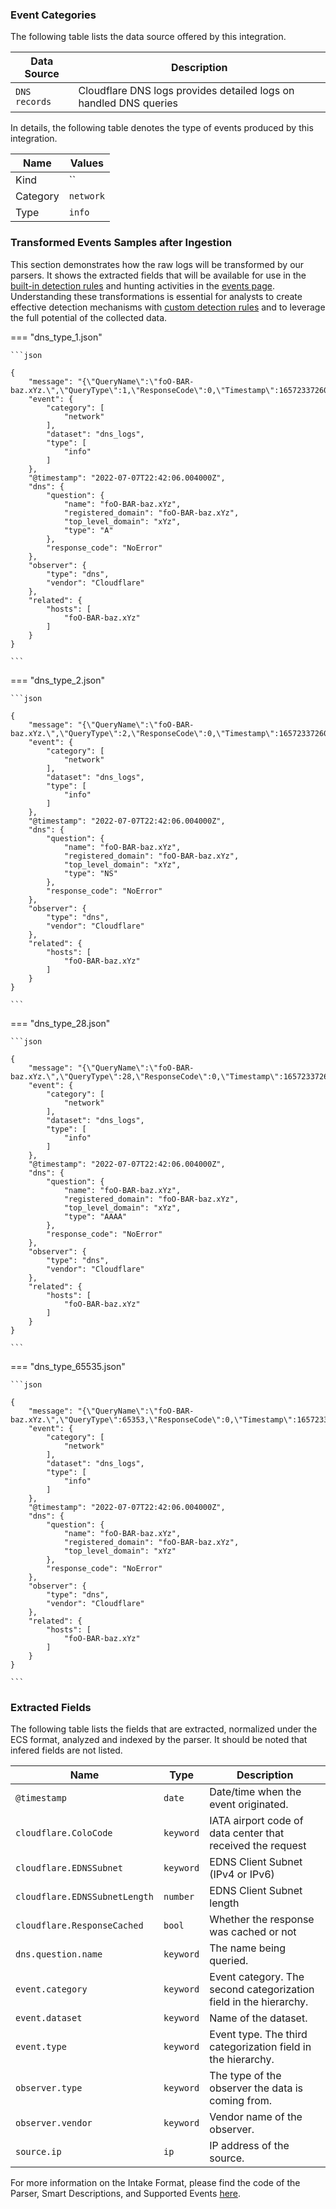
### Event Categories


The following table lists the data source offered by this integration.

| Data Source | Description                          |
| ----------- | ------------------------------------ |
| `DNS records` | Cloudflare DNS logs provides detailed logs on handled DNS queries |





In details, the following table denotes the type of events produced by this integration.

| Name | Values |
| ---- | ------ |
| Kind | `` |
| Category | `network` |
| Type | `info` |




### Transformed Events Samples after Ingestion

This section demonstrates how the raw logs will be transformed by our parsers. It shows the extracted fields that will be available for use in the [built-in detection rules](/docs/xdr/features/detect/rules_catalog) and hunting activities in the [events page](/docs/xdr/features/investigate/events). Understanding these transformations is essential for analysts to create effective detection mechanisms with [custom detection rules](/docs/xdr/features/detect/sigma) and to leverage the full potential of the collected data.

=== "dns_type_1.json"

    ```json
	
    {
        "message": "{\"QueryName\":\"foO-BAR-baz.xYz.\",\"QueryType\":1,\"ResponseCode\":0,\"Timestamp\":1657233726004000000}\n",
        "event": {
            "category": [
                "network"
            ],
            "dataset": "dns_logs",
            "type": [
                "info"
            ]
        },
        "@timestamp": "2022-07-07T22:42:06.004000Z",
        "dns": {
            "question": {
                "name": "foO-BAR-baz.xYz",
                "registered_domain": "foO-BAR-baz.xYz",
                "top_level_domain": "xYz",
                "type": "A"
            },
            "response_code": "NoError"
        },
        "observer": {
            "type": "dns",
            "vendor": "Cloudflare"
        },
        "related": {
            "hosts": [
                "foO-BAR-baz.xYz"
            ]
        }
    }
    	
	```


=== "dns_type_2.json"

    ```json
	
    {
        "message": "{\"QueryName\":\"foO-BAR-baz.xYz.\",\"QueryType\":2,\"ResponseCode\":0,\"Timestamp\":1657233726004000000}\n",
        "event": {
            "category": [
                "network"
            ],
            "dataset": "dns_logs",
            "type": [
                "info"
            ]
        },
        "@timestamp": "2022-07-07T22:42:06.004000Z",
        "dns": {
            "question": {
                "name": "foO-BAR-baz.xYz",
                "registered_domain": "foO-BAR-baz.xYz",
                "top_level_domain": "xYz",
                "type": "NS"
            },
            "response_code": "NoError"
        },
        "observer": {
            "type": "dns",
            "vendor": "Cloudflare"
        },
        "related": {
            "hosts": [
                "foO-BAR-baz.xYz"
            ]
        }
    }
    	
	```


=== "dns_type_28.json"

    ```json
	
    {
        "message": "{\"QueryName\":\"foO-BAR-baz.xYz.\",\"QueryType\":28,\"ResponseCode\":0,\"Timestamp\":1657233726004000000}\n",
        "event": {
            "category": [
                "network"
            ],
            "dataset": "dns_logs",
            "type": [
                "info"
            ]
        },
        "@timestamp": "2022-07-07T22:42:06.004000Z",
        "dns": {
            "question": {
                "name": "foO-BAR-baz.xYz",
                "registered_domain": "foO-BAR-baz.xYz",
                "top_level_domain": "xYz",
                "type": "AAAA"
            },
            "response_code": "NoError"
        },
        "observer": {
            "type": "dns",
            "vendor": "Cloudflare"
        },
        "related": {
            "hosts": [
                "foO-BAR-baz.xYz"
            ]
        }
    }
    	
	```


=== "dns_type_65535.json"

    ```json
	
    {
        "message": "{\"QueryName\":\"foO-BAR-baz.xYz.\",\"QueryType\":65353,\"ResponseCode\":0,\"Timestamp\":1657233726004000000}\n",
        "event": {
            "category": [
                "network"
            ],
            "dataset": "dns_logs",
            "type": [
                "info"
            ]
        },
        "@timestamp": "2022-07-07T22:42:06.004000Z",
        "dns": {
            "question": {
                "name": "foO-BAR-baz.xYz",
                "registered_domain": "foO-BAR-baz.xYz",
                "top_level_domain": "xYz"
            },
            "response_code": "NoError"
        },
        "observer": {
            "type": "dns",
            "vendor": "Cloudflare"
        },
        "related": {
            "hosts": [
                "foO-BAR-baz.xYz"
            ]
        }
    }
    	
	```





### Extracted Fields

The following table lists the fields that are extracted, normalized under the ECS format, analyzed and indexed by the parser. It should be noted that infered fields are not listed.

| Name | Type | Description                |
| ---- | ---- | ---------------------------|
|`@timestamp` | `date` | Date/time when the event originated. |
|`cloudflare.ColoCode` | `keyword` | IATA airport code of data center that received the request |
|`cloudflare.EDNSSubnet` | `keyword` | EDNS Client Subnet (IPv4 or IPv6) |
|`cloudflare.EDNSSubnetLength` | `number` | EDNS Client Subnet length |
|`cloudflare.ResponseCached` | `bool` | Whether the response was cached or not |
|`dns.question.name` | `keyword` | The name being queried. |
|`event.category` | `keyword` | Event category. The second categorization field in the hierarchy. |
|`event.dataset` | `keyword` | Name of the dataset. |
|`event.type` | `keyword` | Event type. The third categorization field in the hierarchy. |
|`observer.type` | `keyword` | The type of the observer the data is coming from. |
|`observer.vendor` | `keyword` | Vendor name of the observer. |
|`source.ip` | `ip` | IP address of the source. |



For more information on the Intake Format, please find the code of the Parser, Smart Descriptions, and Supported Events [here](https://github.com/SEKOIA-IO/intake-formats/tree/main/Cloudflare/dns_logs).